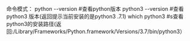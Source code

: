 命令模式：
python --version #查看python版本
python3 --version #查看python3 版本(返回提示当前安装的是python3 .7.1)
which python3 #s查看python3的安装路径(返回:/Library/Frameworks/Python.framework/Versions/3.7/bin/python3）




